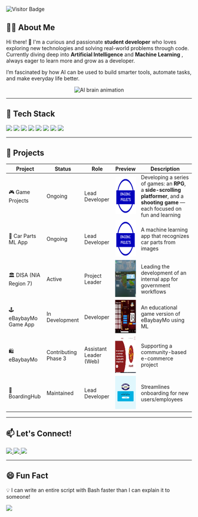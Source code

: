 ![Visitor Badge](https://visitor-badge.laobi.icu/badge?page_id=Pailanan.Pailanan)


## 👨‍💻 About Me


Hi there! 👋 I'm a curious and passionate **student developer** who loves exploring new technologies and solving real-world problems through code.  
Currently diving deep into **Artificial Intelligence**  and **Machine Learning** , always eager to learn more and grow as a developer.  

I’m fascinated by how AI can be used to build smarter tools, automate tasks, and make everyday life better. 

<p align="center">
  <img src="https://media.giphy.com/media/l0MYt5jPR6QX5pnqM/giphy.gif" width="200" alt="AI brain animation"/>
</p>


---

## 🧰 Tech Stack
<p align="left">
  <img src="https://cdn.jsdelivr.net/gh/devicons/devicon/icons/javascript/javascript-original.svg" width="40"/>
  <img src="https://cdn.jsdelivr.net/gh/devicons/devicon/icons/react/react-original.svg" width="40"/>
  <img src="https://cdn.jsdelivr.net/gh/devicons/devicon/icons/python/python-original.svg" width="40"/>
  <img src="https://cdn.jsdelivr.net/gh/devicons/devicon/icons/php/php-original.svg" width="40"/>
  <img src="https://cdn.jsdelivr.net/gh/devicons/devicon/icons/vscode/vscode-original.svg" width="40"/>
  <img src="https://cdn.jsdelivr.net/gh/devicons/devicon/icons/postman/postman-original.svg" width="40"/>
  <img src="https://cdn.jsdelivr.net/gh/devicons/devicon/icons/git/git-original.svg" width="40"/>
  <img src="https://cdn.jsdelivr.net/gh/devicons/devicon/icons/github/github-original.svg" width="40"/>

</p>


---

## 📁 Projects

| Project | Status | Role | Preview | Description |
|--------|--------|------|---------|-------------|
| 🎮 Game Projects | Ongoing | Lead Developer | <img src="assets/og.jpg" width="95" height="100"/> | Developing a series of games: an **RPG**, a **side-scrolling platformer**, and a **shooting game** — each focused on fun and learning |
| 🚗 Car Parts ML App | Ongoing |  Lead Developer | <img src="assets/og.jpg" width="95" height="100"/> | A machine learning app that recognizes car parts from images |
| 🏛️ DISA (NIA Region 7) | Active | Project Leader | <img src="assets/nia.jpg" width="95" height="100"/> | Leading the development of an internal app for government workflows |
| 🕹️ eBaybayMo Game App | In Development | Developer | <img src="assets/ebaybayMogame.jpg" width="100" height="90"/> | An educational game version of eBaybayMo using ML |
| 🛍️ eBaybayMo | Contributing Phase 3 | Assistant Leader (Web) | <img src="assets/ebaybayMov3.jpg" width="95" height="100"/> | Supporting a community-based e-commerce project |
| 🧳 BoardingHub | Maintained | Lead Developer | <img src="assets/bh.jpg" width="100" height="90"/> | Streamlines onboarding for new users/employees |


---

## 📫 Let's Connect!
<p>
  <a href="mailto:jeanybabe.pailanan@bisu.edu.ph">
    <img src="https://img.shields.io/badge/Gmail-D14836?style=for-the-badge&logo=gmail&logoColor=white"/>
  </a>
  <a href="https://www.instagram.com/eybabeii">
    <img src="https://img.shields.io/badge/Instagram-E4405F?style=for-the-badge&logo=instagram&logoColor=white"/>
  </a>
  <a href="https://ph.linkedin.com/in/jeany-babe-pailanan-a3145b373">
    <img src="https://img.shields.io/badge/LinkedIn-0077B5?style=for-the-badge&logo=linkedin&logoColor=white"/>
  </a>
</p>


---

## 😄 Fun Fact

💡 I can write an entire script with Bash faster than I can explain it to someone!

<img src="https://media.giphy.com/media/qgQUggAC3Pfv687qPC/giphy.gif" width="300"/>



<p align="center">
  <i

